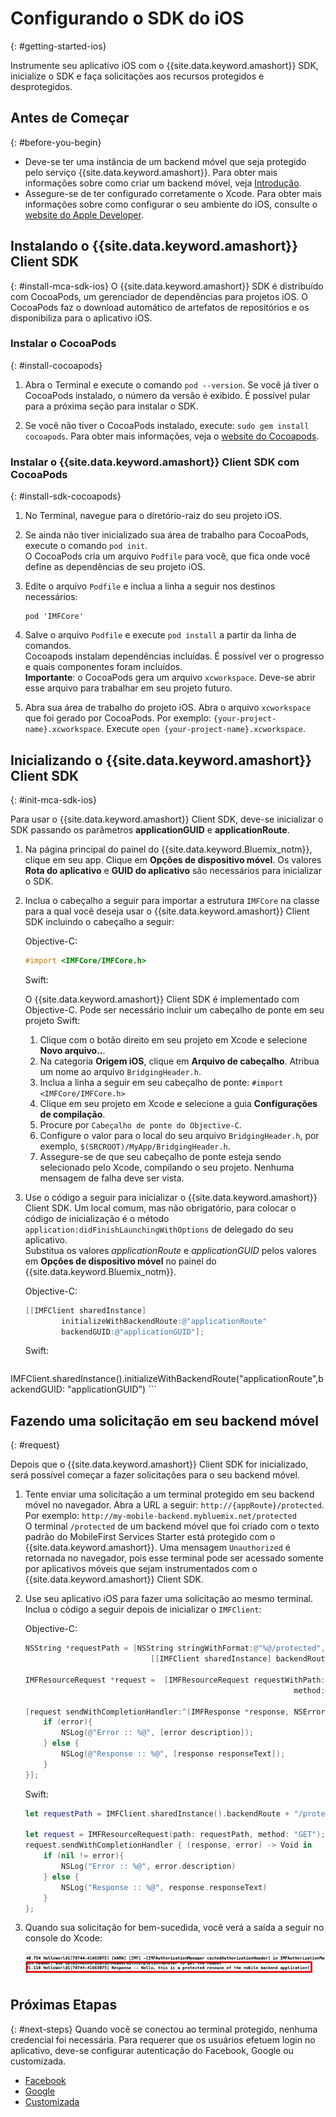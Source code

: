 # Configurando o SDK do iOS
{: #getting-started-ios}

Instrumente seu aplicativo iOS com o {{site.data.keyword.amashort}} SDK, inicialize o SDK e faça solicitações aos recursos protegidos e desprotegidos. 

## Antes de Começar
{: #before-you-begin}
* Deve-se ter uma instância de um backend móvel que seja protegido pelo serviço {{site.data.keyword.amashort}}. Para obter mais informações sobre como criar um backend móvel, veja [Introdução](getting-started.html).
* Assegure-se de ter configurado corretamente o Xcode. Para obter mais informações sobre como configurar o seu ambiente do iOS, consulte o [website do Apple Developer](https://developer.apple.com/support/xcode/).


## Instalando o {{site.data.keyword.amashort}} Client SDK
{: #install-mca-sdk-ios}
O {{site.data.keyword.amashort}} SDK é distribuído com CocoaPods, um gerenciador de dependências para projetos iOS. O CocoaPods faz o download automático de artefatos de repositórios e os disponibiliza para o aplicativo iOS. 


### Instalar o CocoaPods
{: #install-cocoapods}
1. Abra o Terminal e execute o comando `pod --version`. Se você já tiver o CocoaPods instalado, o número da versão é exibido. É possível pular para a próxima seção para instalar o SDK.

1. Se você não tiver o CocoaPods instalado, execute: `sudo gem install cocoapods`. Para obter mais informações, veja o [website do Cocoapods](https://cocoapods.org/).

### Instalar o {{site.data.keyword.amashort}} Client SDK com CocoaPods
{: #install-sdk-cocoapods}

1. No Terminal, navegue para o diretório-raiz do seu projeto iOS.

1. Se ainda não tiver inicializado sua área de trabalho para CocoaPods, execute o comando `pod init`.<br/>
O CocoaPods cria um arquivo `Podfile` para você, que fica onde você define as dependências de seu projeto iOS.

1. Edite o arquivo `Podfile` e inclua a linha a seguir nos destinos necessários:

	```
	pod 'IMFCore'
	```

1. Salve o arquivo `Podfile` e execute `pod install` a partir da linha de comandos. <br/>Cocoapods instalam dependências incluídas. É possível ver o progresso e quais componentes foram incluídos.<br/>
**Importante**: o CocoaPods gera um arquivo `xcworkspace`. Deve-se abrir esse arquivo para trabalhar em seu projeto futuro.

1. Abra sua área de trabalho do projeto iOS. Abra o arquivo `xcworkspace` que foi gerado por CocoaPods. Por exemplo: `{your-project-name}.xcworkspace`. Execute `open {your-project-name}.xcworkspace`.

## Inicializando o {{site.data.keyword.amashort}} Client SDK
{: #init-mca-sdk-ios}

Para usar o {{site.data.keyword.amashort}} Client SDK, deve-se inicializar o SDK passando os parâmetros **applicationGUID** e **applicationRoute**.


1. Na página principal do painel do {{site.data.keyword.Bluemix_notm}}, clique em seu app. Clique em **Opções de dispositivo móvel**. Os valores **Rota do aplicativo** e **GUID do aplicativo** são necessários para inicializar o SDK.

1. Inclua o cabeçalho a seguir para importar a estrutura `IMFCore` na classe para a qual você deseja usar o
{{site.data.keyword.amashort}} Client SDK incluindo o cabeçalho a seguir:

	Objective-C:
	 ```Objective-C
	#import <IMFCore/IMFCore.h>
	```

	Swift:

	O {{site.data.keyword.amashort}} Client SDK é implementado com Objective-C. Pode ser necessário incluir um cabeçalho de ponte em seu projeto Swift:

	1. Clique com o botão direito em seu projeto em Xcode e selecione **Novo arquivo..**.
	1. Na categoria **Origem iOS**, clique em **Arquivo de cabeçalho**. Atribua um nome ao arquivo `BridgingHeader.h`.
	1. Inclua a linha a seguir em seu cabeçalho de ponte: `#import <IMFCore/IMFCore.h>`
	1. Clique em seu projeto em Xcode e selecione a guia **Configurações de compilação**.
	1. Procure por `Cabeçalho de ponte do Objective-C`.
	1. Configure o valor para o local do seu arquivo `BridgingHeader.h`, por exemplo, `$(SRCROOT)/MyApp/BridgingHeader.h`.
	1. Assegure-se de que seu cabeçalho de ponte esteja sendo selecionado pelo Xcode, compilando o seu projeto. Nenhuma mensagem de falha deve ser vista.

1. Use o código a seguir para inicializar o {{site.data.keyword.amashort}} Client SDK. Um local comum, mas não obrigatório, para colocar o código de inicialização é o método `application:didFinishLaunchingWithOptions` de delegado do seu aplicativo. <br/>Substitua os valores *applicationRoute* e *applicationGUID* pelos valores em **Opções de dispositivo móvel** no painel do {{site.data.keyword.Bluemix_notm}}.



	Objective-C:

	```Objective-C
	[[IMFClient sharedInstance]
			initializeWithBackendRoute:@"applicationRoute"
			backendGUID:@"applicationGUID"];
	```

	Swift:

	```Swift
IMFClient.sharedInstance().initializeWithBackendRoute("applicationRoute",backendGUID: "applicationGUID")
	```

## Fazendo uma solicitação em seu backend móvel
{: #request}

Depois que o {{site.data.keyword.amashort}} Client SDK for inicializado, será possível começar a fazer solicitações para o seu backend móvel.

1. Tente enviar uma solicitação a um terminal protegido em seu backend móvel no navegador. Abra a URL a seguir: `http://{appRoute}/protected`.
Por exemplo: `http://my-mobile-backend.mybluemix.net/protected`
<br/>O terminal `/protected` de um backend móvel que foi criado com o texto padrão do MobileFirst Services Starter está protegido com o {{site.data.keyword.amashort}}. Uma
mensagem `Unauthorized` é retornada no navegador, pois esse terminal pode ser acessado somente por aplicativos móveis que sejam
instrumentados com o {{site.data.keyword.amashort}} Client SDK.
1. Use seu aplicativo iOS para fazer uma solicitação ao mesmo terminal. Inclua o código a seguir depois de inicializar o `IMFClient`:

	Objective-C:

	```Objective-C
	NSString *requestPath = [NSString stringWithFormat:@"%@/protected",
								[[IMFClient sharedInstance] backendRoute]];

	IMFResourceRequest *request =  [IMFResourceRequest requestWithPath:requestPath
																method:@"GET"];

	[request sendWithCompletionHandler:^(IMFResponse *response, NSError *error) {
		if (error){
			NSLog(@"Error :: %@", [error description]);
		} else {
			NSLog(@"Response :: %@", [response responseText]);
		}
	}];
	```

	Swift:

	```Swift
	let requestPath = IMFClient.sharedInstance().backendRoute + "/protected"

	let request = IMFResourceRequest(path: requestPath, method: "GET");
	request.sendWithCompletionHandler { (response, error) -> Void in
		if (nil != error){
			NSLog("Error :: %@", error.description)
		} else {
			NSLog("Response :: %@", response.responseText)
		}
	};

	```

1.  Quando sua solicitação for bem-sucedida, você verá a saída a seguir no console do Xcode:

	![image](images/getting-started-ios-success.png)

## Próximas Etapas
{: #next-steps}
Quando você se conectou ao terminal protegido, nenhuma credencial foi necessária. Para requerer que os usuários efetuem login no aplicativo, deve-se configurar autenticação do Facebook, Google ou customizada.
  * [Facebook
](facebook-auth-ios.html)
  * [Google](google-auth-ios.html)
  * [Customizada
](custom-auth-ios.html)
